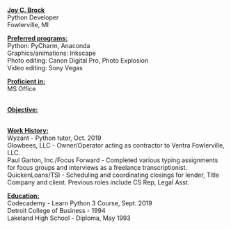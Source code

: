 <b><u>Joy C. Brock</u></b><br>
Python Developer<br>
Fowlerville, MI<br>

<b><u>Preferred programs:</b></u><br>
Python: PyCharm, Anaconda<br>
Graphics/animations: Inkscape<br>
Photo editing: Canon Digital Pro, Photo Explosion<br>
Video editing: Sony Vegas<br>

<b><u>Proficient in:</b></u><br>MS Office<br><br>

<b><u>Objective:</b></u><br><br>

<b><u>Work History:</b></u><br>
Wyzant - Python tutor, Oct. 2019<br>
Glowbees, LLC - Owner/Operator acting as contractor to Ventra Fowlerville, LLC.<br>
Paul Garton, Inc./Focus Forward - Completed various typing assignments for focus groups and interviews as a freelance transcriptionist.<br> 
QuickenLoans/TSI - Scheduling and coordinating closings for lender, Title Company and client. Previous roles include CS Rep, Legal Asst.<br>


<b><u>Education:</b></u><br>
Codecademy - Learn Python 3 Course, Sept. 2019<br>
Detroit College of Business - 1994<br>
Lakeland High School - Diploma, May 1993<br>
